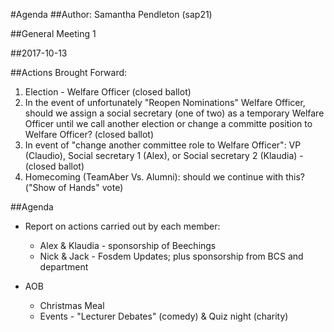 #Agenda
##Author:
Samantha Pendleton (sap21)

##General Meeting 1

##2017-10-13

##Actions Brought Forward:

1. Election - Welfare Officer (closed ballot)
2. In the event of unfortunately "Reopen Nominations" Welfare Officer, should we assign a social secretary (one of two) as a temporary Welfare Officer until we call another election or change a committe position to Welfare Officer? (closed ballot)
3. In event of "change another committee role to Welfare Officer": VP (Claudio), Social secretary 1 (Alex), or Social secretary 2 (Klaudia) - (closed ballot)
4. Homecoming (TeamAber Vs. Alumni): should we continue with this? ("Show of Hands" vote)

##Agenda

- Report on actions carried out by each member:
  - Alex & Klaudia - sponsorship of Beechings
  - Nick & Jack - Fosdem Updates; plus sponsorship from BCS and department
  
- AOB
  - Christmas Meal
  - Events - "Lecturer Debates" (comedy) & Quiz night (charity)

